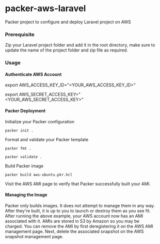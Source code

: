 # packer-aws-laravel
Packer project to configure and deploy Laravel project on AWS

### Prerequisite
Zip your Laravel project folder and add it in the root directory, make sure to update the name of the project folder and zip file as required.


### Usage
#### Authenticate AWS Account
export AWS_ACCESS_KEY_ID="<YOUR_AWS_ACCESS_KEY_ID>"

export AWS_SECRET_ACCESS_KEY="<YOUR_AWS_SECRET_ACCESS_KEY>"

#### Packer Deployment
Initialize your Packer configuration

``
packer init .
``

Format and validate your Packer template

``
packer fmt .
``

``
packer validate .
``

Build Packer image

`` packer build aws-ubuntu.pkr.hcl ``


Visit the AWS AMI page to verify that Packer successfully built your AMI.

#### Managing the Image
Packer only builds images. It does not attempt to manage them in any way. After they're built, it is up to you to launch or destroy them as you see fit.
After running the above example, your AWS account now has an AMI associated with it. AMIs are stored in S3 by Amazon so you may be charged.
You can remove the AMI by first deregistering it on the AWS AMI management page. Next, delete the associated snapshot on the AWS snapshot management page.